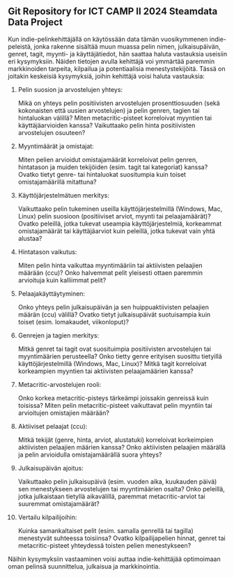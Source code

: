 ## Git Repository for ICT CAMP II 2024 Steamdata Data Project

Kun indie-pelinkehittäjällä on käytössään data tämän vuosikymmenen indie-peleistä, jonka rakenne sisältää muun muassa pelin nimen, julkaisupäivän, genret, tagit, myynti- ja käyttäjätiedot, hän saattaa haluta vastauksia useisiin eri kysymyksiin. Näiden tietojen avulla kehittäjä voi ymmärtää paremmin markkinoiden tarpeita, kilpailua ja potentiaalisia menestystekijöitä. Tässä on joitakin keskeisiä kysymyksiä, joihin kehittäjä voisi haluta vastauksia:
1. Pelin suosion ja arvostelujen yhteys:

    Mikä on yhteys pelin positiivisten arvostelujen prosenttiosuuden (sekä kokonaisten että uusien arvostelujen) ja pelin genren, tagien tai hintaluokan välillä?
    Miten metacritic-pisteet korreloivat myyntien tai käyttäjäarvioiden kanssa?
    Vaikuttaako pelin hinta positiivisten arvostelujen osuuteen?

2. Myyntimäärät ja omistajat:

    Miten pelien arvioidut omistajamäärät korreloivat pelin genren, hintatason ja muiden tekijöiden (esim. tagit tai kategoriat) kanssa?
    Ovatko tietyt genre- tai hintaluokat suositumpia kuin toiset omistajamäärillä mitattuna?

3. Käyttöjärjestelmätuen merkitys:

    Vaikuttaako pelin tukeminen useilla käyttöjärjestelmillä (Windows, Mac, Linux) pelin suosioon (positiiviset arviot, myynti tai pelaajamäärät)?
    Ovatko peleillä, jotka tukevat useampia käyttöjärjestelmiä, korkeammat omistajamäärät tai käyttäjäarviot kuin peleillä, jotka tukevat vain yhtä alustaa?

4. Hintatason vaikutus:

    Miten pelin hinta vaikuttaa myyntimääriin tai aktiivisten pelaajien määrään (ccu)?
    Onko halvemmat pelit yleisesti ottaen paremmin arvioituja kuin kalliimmat pelit?

5. Pelaajakäyttäytyminen:

    Onko yhteys pelin julkaisupäivän ja sen huippuaktiivisten pelaajien määrän (ccu) välillä?
    Ovatko tietyt julkaisupäivät suotuisampia kuin toiset (esim. lomakaudet, viikonloput)?

6. Genrejen ja tagien merkitys:

    Mitkä genret tai tagit ovat suosituimpia positiivisten arvostelujen tai myyntimäärien perusteella?
    Onko tietty genre erityisen suosittu tietyillä käyttöjärjestelmillä (Windows, Mac, Linux)?
    Mitkä tagit korreloivat korkeampien myyntien tai aktiivisten pelaajamäärien kanssa?

7. Metacritic-arvostelujen rooli:

    Onko korkea metacritic-pisteys tärkeämpi joissakin genreissä kuin toisissa?
    Miten pelin metacritic-pisteet vaikuttavat pelin myyntiin tai arvioitujen omistajien määrään?

8. Aktiiviset pelaajat (ccu):

    Mitkä tekijät (genre, hinta, arviot, alustatuki) korreloivat korkeimpien aktiivisten pelaajien määrien kanssa?
    Onko aktiivisten pelaajien määrällä ja pelin arvioidulla omistajamäärällä suora yhteys?

9. Julkaisupäivän ajoitus:

    Vaikuttaako pelin julkaisupäivä (esim. vuoden aika, kuukauden päivä) sen menestykseen arvostelujen tai myyntimäärien osalta?
    Onko peleillä, jotka julkaistaan tietyllä aikavälillä, paremmat metacritic-arviot tai suuremmat omistajamäärät?

10. Vertailu kilpailijoihin:

    Kuinka samankaltaiset pelit (esim. samalla genrellä tai tagilla) menestyvät suhteessa toisiinsa?
    Ovatko kilpailijapelien hinnat, genret tai metacritic-pisteet yhteydessä toisten pelien menestykseen?

Näihin kysymyksiin vastaaminen voisi auttaa indie-kehittäjää optimoimaan oman pelinsä suunnittelua, julkaisua ja markkinointia.

